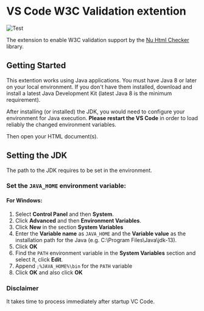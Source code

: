 # VS Code W3C Validation extention
![Test](https://github.com/Umoxfo/vscode-w3cvalidation/workflows/Test/badge.svg?branch=develop)

The extension to enable W3C validation support by the [Nu Html Checker](http://validator.github.io/validator/) library.

## Getting Started
This extention works using Java applications. You must have Java 8 or later on your local environment.
If you don't have them installed, download and install a latest Java Development Kit (latest Java 8 is the minimum requirement).

After installing (or installed) the JDK, you would need to configure your environment for Java execution.
**Please restart the VS Code** in order to load reliably the changed environment variables.

Then open your HTML document(s).

## Setting the JDK
The path to the JDK requires to be set in the environment.

### Set the `JAVA_HOME` environment variable:
#### For Windows:
1. Select **Control Panel** and then **System**.
1. Click **Advanced** and then **Environment Variables**.
1. Click **New** in the section **System Variables**
1. Enter the **Variable name** as `JAVA_HOME` and  the **Variable value** as the installation path for the Java (e.g. C:\Program Files\Java\jdk-13).
1. Click **OK**
1. Find the `PATH` environment variable in the **System Variables** section and select it, click **Edit**.
1. Append `;%JAVA_HOME%\bin` for the `PATH` variable
1. Click **OK** and also click **OK**

### Disclaimer
It takes time to process immediately after startup VC Code.
